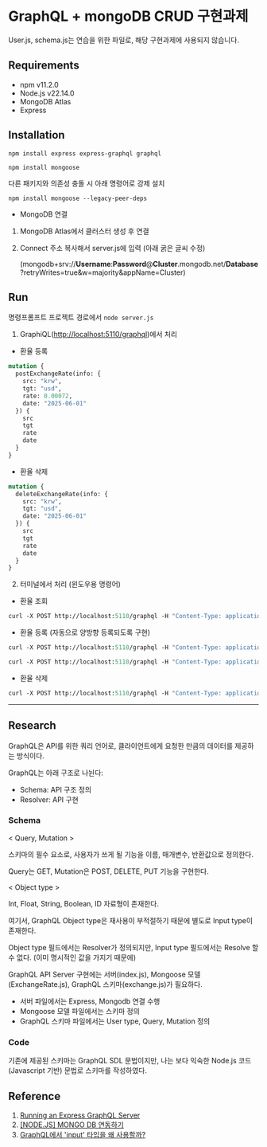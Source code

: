 # GraphQL + mongoDB CRUD 구현과제
User.js, schema.js는 연습을 위한 파일로, 해당 구현과제에 사용되지 않습니다.

## Requirements
- npm v11.2.0
- Node.js v22.14.0
- MongoDB Atlas
- Express

## Installation

`
npm install express express-graphql graphql
`

`
npm install mongoose
`

다른 패키지와 의존성 충돌 시 아래 명령어로 강제 설치

`
npm install mongoose --legacy-peer-deps
`


- MongoDB 연결

1. MongoDB Atlas에서 클러스터 생성 후 연결
2. Connect 주소 복사해서 server.js에 입력 (아래 굵은 글씨 수정)
   
   (mongodb+srv://**Username**:**Password**@**Cluster**.mongodb.net/**Database**?retryWrites=true&w=majority&appName=Cluster)

## Run
명령프롬프트 프로젝트 경로에서
`
node server.js
`

1. GraphiQL(<http://localhost:5110/graphql>)에서 처리

- 환율 등록
```graphql
mutation {
  postExchangeRate(info: {
    src: "krw",
    tgt: "usd",
    rate: 0.00072,
    date: "2025-06-01"
  }) {
    src
    tgt
    rate
    date
  }
}
```
- 환율 삭제
``` graphql
mutation {
  deleteExchangeRate(info: {
    src: "krw",
    tgt: "usd",
    date: "2025-06-01"
  }) {
    src
    tgt
    rate
    date
  }
}
````
2. 터미널에서 처리 (윈도우용 명령어)
- 환율 조회
```graphql
curl -X POST http://localhost:5110/graphql -H "Content-Type: application/json" -H "Accept: application/json" -d "{\"query\":\"query { getExchangeRate(src: \\\"krw\\\", tgt: \\\"usd\\\", date: \\\"2025-05-31\\\") { src tgt rate date } }\"}" | jq
```
- 환율 등록 (자동으로 양방향 등록되도록 구현)
```graphql
curl -X POST http://localhost:5110/graphql -H "Content-Type: application/json" -H "Accept: application/json" -d "{\"query\":\"mutation { postExchangeRate(info: { src: \\\"krw\\\", tgt: \\\"usd\\\", rate: 0.00073, date: \\\"2025-06-01\\\" }) { src tgt rate date } }\"}" | jq
```
```graphql
curl -X POST http://localhost:5110/graphql -H "Content-Type: application/json" -H "Accept: application/json" -d "{\"query\":\"mutation { postExchangeRate(info: { src: \\\"usd\\\", tgt: \\\"krw\\\", rate: 1342.11, date: \\\"2025-06-01\\\" }) { src tgt rate date } }\"}" | jq
```
- 환율 삭제
```graphql
curl -X POST http://localhost:5110/graphql -H "Content-Type: application/json" -H "Accept: application/json" -d "{\"query\":\"mutation { deleteExchangeRate(info: { src: \\\"usd\\\", tgt: \\\"krw\\\", date: \\\"2025-06-01\\\" }) { src tgt rate date } }\"}" | jq
```


----

## Research

GraphQL은 API를 위한 쿼리 언어로, 클라이언트에게 요청한 만큼의 데이터를 제공하는 방식이다.

GraphQL는 아래 구조로 나뉜다:
- Schema: API 구조 정의
- Resolver: API 구현

### Schema
< Query, Mutation >

스키마의 필수 요소로, 사용자가 쓰게 될 기능을 이름, 매개변수, 반환값으로 정의한다.

Query는 GET, Mutation은 POST, DELETE, PUT 기능을 구현한다.

< Object type >

Int, Float, String, Boolean, ID 자료형이 존재한다.

여기서, GraphQL Object type은 재사용이 부적절하기 때문에 별도로 Input type이 존재한다.

Object type 필드에서는 Resolver가 정의되지만, Input type 필드에서는 Resolve 할 수 없다. (이미 명시적인 값을 가지기 때문에)


GraphQL API Server 구현에는 서버(index.js), Mongoose 모델(ExchangeRate.js), GraphQL 스키마(exchange.js)가 필요하다.
- 서버 파일에서는 Express, Mongodb 연결 수행
- Mongoose 모델 파일에서는 스키마 정의 
- GraphQL 스키마 파일에서는 User type, Query, Mutation 정의


### Code
기존에 제공된 스키마는 GraphQL SDL 문법이지만, 나는 보다 익숙한 Node.js 코드(Javascript 기반) 문법로 스키마를 작성하였다.


## Reference
1. [Running an Express GraphQL Server](https://www.graphql-js.org/docs/running-an-express-graphql-server/)
2. [[NODE.JS] MONGO DB 연동하기](https://velog.io/@dev_cecy/NODE.JS-MONGO-DB-%EC%97%B0%EB%8F%99%ED%95%98%EA%B8%B0-FEAT.-EXPRESS-MONGOOSE)
3. [GraphQL에서 'input' 타입을 왜 사용할까?](https://velog.io/@cadenzah/graphql-input-type)

